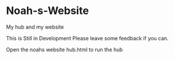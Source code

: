 # Noah-s-Website
My hub and my website

This is Still in Development Please leave some feedback if you can.

Open the noahs website hub.html to run the hub
